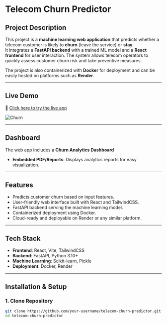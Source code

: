 # Telecom Churn Predictor

## Project Description
This project is a **machine learning web application** that predicts whether a telecom customer is likely to **churn** (leave the service) or **stay**.  
It integrates a **FastAPI backend** with a trained ML model and a **React frontend** for user interaction. The system allows telecom operators to quickly assess customer churn risk and take preventive measures.  

The project is also containerized with **Docker** for deployment and can be easily hosted on platforms such as **Render**.  

---

## Live Demo
🔗 [Click here to try the live app](https://telelco-churn-predictor-1.onrender.com/)

![Churn](https://github.com/user-attachments/assets/2ea4518e-b896-4d35-8079-bc3a596018ef)

---

## Dashboard
The web app includes a **Churn Analytics Dashboard**

- **Embedded PDF/Reports**: Displays analytics reports for easy visualization.

---

## Features
- Predicts customer churn based on input features.
- User-friendly web interface built with React and TailwindCSS.
- FastAPI backend serving the machine learning model.
- Containerized deployment using Docker.
- Cloud-ready and deployable on Render or any similar platform.

---

## Tech Stack
- **Frontend**: React, Vite, TailwindCSS  
- **Backend**: FastAPI, Python 3.10+  
- **Machine Learning**: Scikit-learn, Pickle  
- **Deployment**: Docker, Render  

---

## Installation & Setup

### 1. Clone Repository
```bash
git clone https://github.com/your-username/telecom-churn-predictor.git
cd telecom-churn-predictor
